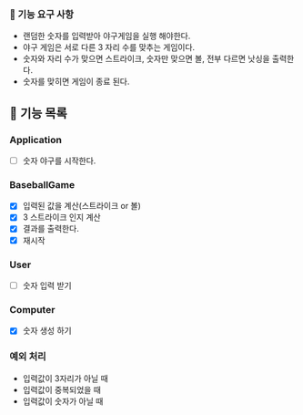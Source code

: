 ### 🚀 기능 요구 사항

- 랜덤한 숫자를 입력받아 야구게임을 실행 해야한다.
- 야구 게임은 서로 다른 3 자리 수를 맞추는 게임이다.
- 숫자와 자리 수가 맞으면 스트라이크, 숫자만 맞으면 볼, 전부 다르면 낫싱을 출력한다.
- 숫자를 맞히면 게임이 종료 된다.

## 🚀 기능 목록

### Application

- [ ] 숫자 야구를 시작한다.

### BaseballGame

- [x] 입력된 값을 계산(스트라이크 or 볼)
- [x] 3 스트라이크 인지 계산
- [x] 결과를 출력한다.
- [x] 재시작

### User
- [ ] 숫자 입력 받기

### Computer
- [x] 숫자 생성 하기

### 예외 처리
- 입력값이 3자리가 아닐 때
- 입력값이 중복되었을 때
- 입력값이 숫자가 아닐 때